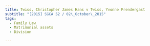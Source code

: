 ```yaml
---
title: Twiss, Christopher James Hans v Twiss, Yvonne Prendergast 
subtitle: "[2015] SGCA 52 / 02\_October\_2015"
tags:
  - Family Law
  - Matrimonial assets
  - Division

---
```


